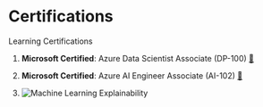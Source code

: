 # Certifications
Learning Certifications

1. **Microsoft Certified**: Azure Data Scientist Associate (DP-100) [🔗](https://learn.microsoft.com/en-us/users/akashmathur-5029/credentials/68eed45d52b33edc?ref=https%3A%2F%2Fwww.linkedin.com%2F)
2. **Microsoft Certified**: Azure AI Engineer Associate (AI-102) [🔗](https://learn.microsoft.com/api/credentials/share/en-us/AkashMathur-5029/9EB34A1401DF60D0?sharingId=F26FA7C091867CDB)


2. ![Machine Learning Explainability](https://github.com/akashmathur-2212/Certifications/assets/63149422/4fff497d-0ada-4176-a387-ff2104d1d16a)

